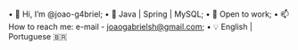 • 👋 Hi, I’m @joao-g4briel;
• 🌱 Java | Spring | MySQL;
• 👀 Open to work;
• 📫 How to reach me: e-mail - joaogabrielsh@gmail.com;
• 💡 English | Portuguese 🇧🇷
